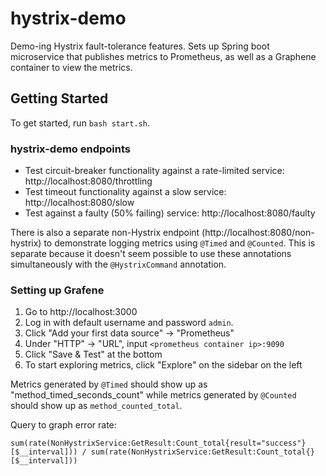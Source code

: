 # hystrix-demo
Demo-ing Hystrix fault-tolerance features. Sets up Spring boot microservice that publishes metrics
to Prometheus, as well as a Graphene container to view the metrics.

## Getting Started
To get started, run `bash start.sh`.

### hystrix-demo endpoints
* Test circuit-breaker functionality against a rate-limited service:  http://localhost:8080/throttling
* Test timeout functionality against a slow service: http://localhost:8080/slow
* Test against a faulty (50% failing) service: http://localhost:8080/faulty

There is also a separate non-Hystrix endpoint (http://localhost:8080/non-hystrix) to demonstrate logging metrics using
`@Timed` and `@Counted`. This is separate because it doesn't seem possible to use these annotations simultaneously
with the `@HystrixCommand` annotation.

### Setting up Grafene
1. Go to http://localhost:3000
2. Log in with default username and password `admin`.
3. Click "Add your first data source" -> "Prometheus"
4. Under "HTTP" -> "URL", input `<prometheus container ip>:9090`
5. Click "Save & Test" at the bottom
6. To start exploring metrics, click "Explore" on the sidebar on the left

Metrics generated by `@Timed` should show up as "method_timed_seconds_count" while metrics
generated by `@Counted` should show up as `method_counted_total`.

Query to graph error rate:
```
sum(rate(NonHystrixService:GetResult:Count_total{result="success"}[$__interval])) / sum(rate(NonHystrixService:GetResult:Count_total{}[$__interval]))
```
